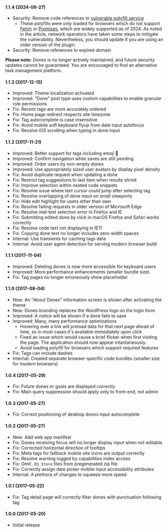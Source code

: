 #### 1.1.4 (2024-06-27)

- Security: Remove code references to [vulnerable polyfill service](https://sansec.io/research/polyfill-supply-chain-attack)
   - These polyfills were only loaded for browsers which do not support [Fetch](https://caniuse.com/fetch) or [Promises](https://caniuse.com/promises), which are widely supported as of 2024. As noted in the article, network operators have taken some steps to mitigate the vulnerability. Nevertheless, you should update if you are using an older version of the plugin.
- Security: Remove references to expired domain

**Please note:** Dones is no longer actively maintained, and future security updates cannot be guaranteed. You are encouraged to find an alternative task management platform.

#### 1.1.3 (2017-12-15)

- Improved: Theme localization activated
- Improved: "Done" post type uses custom capabilities to enable granular role permissions
- Fix: Recent tags are more accurately ordered
- Fix: Home page redirect respects site timezone
- Fix: Tag autocomplete is case insensitive
- Fix: Avoid mobile soft keyboard flyup from date input autofocus
- Fix: Resolve iOS scrolling when typing in done input

#### 1.1.2 (2017-11-21)

- Improved: Better support for tags including emoji 🎉
- Improved: Confirm navigation while saves are still pending
- Improved: Order users by non-empty dones
- Improved: Use appropriately sized user avatars by display pixel density
- Fix: Avoid duplicate request when updating a done
- Fix: Restrict tag suggestions to last item when results shrink
- Fix: Improve selection within nested code snippets
- Fix: Resolve issue where text cursor could jump after selecting tag
- Fix: Resolve overlapping of done input on small viewports
- Fix: Hide edit highlight for users other than own
- Fix: Resolve failing requests in older version of Microsoft Edge
- Fix: Resolve mid-text selection error in Firefox and IE
- Fix: Submitting edited done by click in macOS Firefox and Safari works correctly
- Fix: Resolve code text not displaying in IE11
- Fix: Copying done text no longer includes zero-width spaces
- Internal: Use transients for caching tags data
- Internal: Avoid user agent detection for serving modern browser build

#### 1.1.1 (2017-11-04)

- Improved: Deleting dones is now more accessible for keyboard users
- Improved: More performance enhancements (smaller bundle size)
- Fix: Tag pages no longer erroneously show placeholder

#### 1.1.0 (2017-08-04)

- New: An "About Dones" information screen is shown after activating the theme
- New: Dones branding replaces the WordPress logo on the login form
- Improved: A notice will be shown if a done fails to save
- Improved: Many, many performance optimizations
   - Hovering over a link will preload data for that next page ahead of time, so in most cases it's available immediately upon click
   - Fixed an issue which would cause a brief flicker when first visiting the page. The application should now appear intantaneously.
   - Avoid loading polyfill for browsers which support required features
- Fix: Tags can include dashes
- Internal: Created separate browser-specific code bundles (smaller size for modern browsers)

#### 1.0.4 (2017-05-29)

- Fix: Future dones or goals are displayed correctly
- Fix: Main query suppression should apply only to front-end, not admin

#### 1.0.3 (2017-05-27)

- Fix: Correct positioning of desktop dones input autocomplete

#### 1.0.2 (2017-05-27)

- New: Add web app manifest
- Fix: Dones receiving focus will no longer display input when not editable
- Fix: Corrected horizontal direction of tooltips
- Fix: Meta tags for fallback mobile site icons are output correctly
- Fix: Resolve warning logged by capabilities index access
- Fix: Omit `.DS_Store` files from pregenerated zip file
- Fix: Correctly assign date picker mobile input accessibility attributes
- Internal: A plethora of changes to squeeze more speed

#### 1.0.1 (2017-05-22)

- Fix: Tag detail page will correctly filter dones with punctuation following tag

#### 1.0.0 (2017-05-20)

- Initial release
